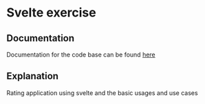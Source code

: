 # Svelte exercise

## Documentation
Documentation for the code base can be found <a href="">here</a>

## Explanation
Rating application using svelte and the basic usages and use cases